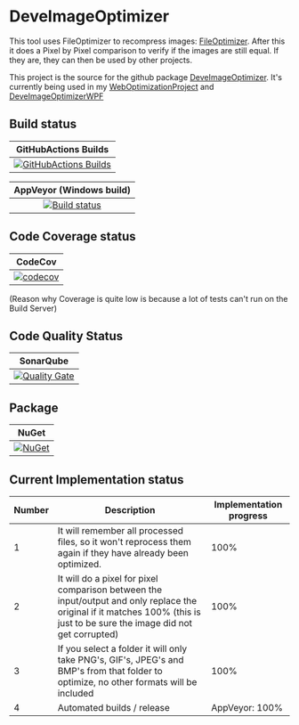 # DeveImageOptimizer
This tool uses FileOptimizer to recompress images: [FileOptimizer](http://nikkhokkho.sourceforge.net/static.php?page=FileOptimizer). After this it does a Pixel by Pixel comparison to verify if the images are still equal. If they are, they can then be used by other projects.

This project is the source for the github package [DeveImageOptimizer](https://www.nuget.org/packages/DeveImageOptimizer/). It's currently being used in my [WebOptimizationProject](https://github.com/devedse/WebOptimizationProject/) and [DeveImageOptimizerWPF](https://github.com/devedse/DeveImageOptimizerWPF/)

## Build status

| GitHubActions Builds |
|:--------------------:|
| [![GitHubActions Builds](https://github.com/devedse/DeveMazeGeneratorCore/workflows/GitHubActionsBuilds/badge.svg)](https://github.com/devedse/DeveMazeGeneratorCore/actions/workflows/githubactionsbuilds.yml) |

| AppVeyor (Windows build) |
|:------------------------:|
| [![Build status](https://ci.appveyor.com/api/projects/status/qo0hx7i9j2hrlmpr?svg=true)](https://ci.appveyor.com/project/devedse/deveimageoptimizer) |

## Code Coverage status

| CodeCov |
|:-------:|
| [![codecov](https://codecov.io/gh/devedse/DeveImageOptimizer/branch/master/graph/badge.svg)](https://codecov.io/gh/devedse/DeveImageOptimizer) |

(Reason why Coverage is quite low is because a lot of tests can't run on the Build Server)

## Code Quality Status

| SonarQube |
|:---------:|
| [![Quality Gate](https://sonarcloud.io/api/project_badges/measure?project=DeveImageOptimizer&metric=alert_status)](https://sonarcloud.io/dashboard?id=DeveImageOptimizer) |

## Package

| NuGet |
|:-----:|
| [![NuGet](https://img.shields.io/nuget/v/DeveImageOptimizer.svg)](https://www.nuget.org/packages/DeveImageOptimizer/) |

## Current Implementation status

| Number | Description | Implementation progress |
| --- | --- | --- |
| 1 | It will remember all processed files, so it won't reprocess them again if they have already been optimized. | 100% |
| 2 | It will do a pixel for pixel comparison between the input/output and only replace the original if it matches 100% (this is just to be sure the image did not get corrupted) | 100% |
| 3 | If you select a folder it will only take PNG's, GIF's, JPEG's and BMP's from that folder to optimize, no other formats will be included | 100% |
| 4 | Automated builds / release | AppVeyor: 100% |
